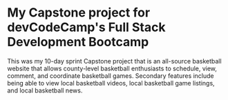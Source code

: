 # My Capstone project for devCodeCamp's Full Stack Development Bootcamp

This was my 10-day sprint Capstone project that is an all-source basketball website that allows county-level basketball enthusiasts to schedule, view, comment, and coordinate basketball games. Secondary features include being able to view local basketball videos, local basketball game listings, and local basketball news.
